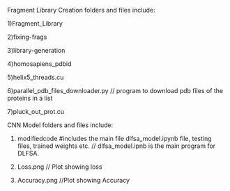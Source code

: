 Fragment Library Creation folders and files include: 

1)Fragment_Library

2)fixing-frags

3)library-generation

4)homosapiens_pdbid

5)helix5_threads.cu

6)parallel_pdb_files_downloader.py // program to download pdb files of the proteins in a list

7)pluck_out_prot.cu


CNN Model folders and files include:

1) modifiedcode 
#includes the main file dlfsa_model.ipynb file, testing files, trained weights etc.   // dlfsa_model.ipnb is the main program for DLFSA.

2) Loss.png // Plot showing loss

3) Accuracy.png //Plot showing Accuracy



